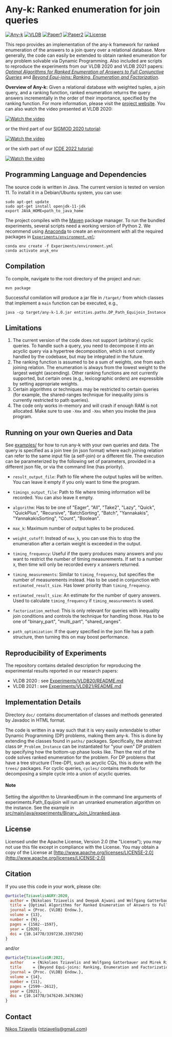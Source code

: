 # Any-k: Ranked enumeration for join queries

[![Any-k](https://img.shields.io/badge/Anyk-Project-blue.svg)](https://northeastern-datalab.github.io/anyk/)
[![VLDB](https://img.shields.io/badge/VLDB-2020-blue.svg)](https://dl.acm.org/doi/abs/10.14778/3397230.3397250)
[![Paper1](http://img.shields.io/badge/arXiv1-1911.05582-blue.svg)](https://arxiv.org/abs/1911.05582)
[![Paper2](http://img.shields.io/badge/arXiv2-2101.12158-blue.svg)](https://arxiv.org/abs/2101.12158)
[![License](https://img.shields.io/badge/License-Apache%202.0-orange.svg)](https://opensource.org/licenses/Apache-2.0)



This repo provides an implementation of the any-k framework for ranked enumeration of the answers to a join query over a relational database.
More generally, the code can easily be extended to obtain ranked enumeration for any problem solvable via Dynamic Programming.
Also included are scripts to reproduce the experiments from our VLDB 2020 and VLDB 2021 papers:
[*Optimal Algorithms for Ranked Enumeration of Answers to Full Conjunctive Queries*](https://dl.acm.org/doi/abs/10.14778/3397230.3397250)
and
[*Beyond Equi-joins: Ranking, Enumeration and Factorization*](https://dl.acm.org/doi/10.14778/3476249.3476306).


**Overview of Any-k:** 
Given a relational database with weighted tuples, a join query, and a ranking function, ranked enumeration returns the query answers incrementally in the order of their importance, specified by the ranking function.
For more information, please visit the [project website](https://northeastern-datalab.github.io/anyk/). You can also watch the video presented at VLDB 2020:

[![Watch the video](https://img.youtube.com/vi/nw4XiaOnavE/0.jpg)](https://www.youtube.com/watch?v=nw4XiaOnavE&list=PL_72ERGKF6DR4R0Cowx-LnnnqLXRf4ZjB)

or the third part of our [SIGMOD 2020 tutorial](https://northeastern-datalab.github.io/topk-join-tutorial/):

[![Watch the video](https://img.youtube.com/vi/epvkyXBWefs/0.jpg)](https://www.youtube.com/watch?list=PL_72ERGKF6DTTD6T5oR4WQPuCyHZd7x_N&v=epvkyXBWefs)

or the sixth part of our [ICDE 2022 tutorial](https://northeastern-datalab.github.io/responsive-dbms-tutorial/):

[![Watch the video](https://img.youtube.com/vi/ao7kXi55Y94/0.jpg)](https://www.youtube.com/watch?v=ao7kXi55Y94&list=PL_72ERGKF6DTInW_P3a9zTYPSNLwbqOAx&ab_channel=DATALabNortheastern)


## Programming Language and Dependencies
The source code is written in Java. The current version is tested on version 11. To install it in a Debian/Ubuntu system, you can use:
```
sudo apt-get update
sudo apt-get install openjdk-11-jdk
export JAVA_HOME=path_to_java_home
```
The project compiles with the [Maven](https://maven.apache.org/index.html) package manager.
To run the bundled experiments, several scripts need a working version of Python 2. We recommend using [Anaconda](https://docs.anaconda.com/anaconda/install/) to create an environment with all the required packages in [`Experiments/environment.yml`](/Experiments/environment.yml):
```
conda env create -f Experiments/environment.yml
conda activate anyk_env
```


## Compilation
To compile, navigate to the root directory of the project and run:
```
mvn package
```
Successful comilation will produce a jar file in `/target/` from which classes that implement a `main` function can be executed, e.g.,
```
java -cp target/any-k-1.0.jar entities.paths.DP_Path_Equijoin_Instance
```

## Limitations
1. The current version of the code does not support (arbitrary) cyclic queries.
To handle such a query, you need to decompose it into an acyclic query via a hypertree decomposition, which is not currently handled by the codebase, but may be integrated in the future.
2. The ranking function is assumed to be a sum of weights, one from each joining relation. The enumeration is always from the lowest weight to the largest weight (ascending).
Other ranking functions are not currently supported, but certain ones (e.g., lexicographic orders) are expressible by setting appropriate weights.
3. Certain algorithms or techniques may be restricted to certain queries 
(for example, the shared-ranges technique for inequality joins is currently restricted to path queries).
4. The code only works in-memory and will crash if enough RAM is not allocated. Make sure to use `-Xmx` and `-Xms` when you invoke the java program.


## Running on your own Queries and Data
See [examples/](/examples) for how to run any-k with your own queries and data.
The query is specified as a join tree (in json format) where each joining relation can
refer to the same input file (a self-join) or a different file.
The execution can be parameterized by the following set of parameters,
provided in a different json file, or via the command line (has priority).

- `result_output_file`:  Path to file where the output tuples will be written. You can leave it empty if you only want to time the program.

- `timings_output_file`:  Path to file where timing information will be recorded. You can also leave it empty.

- `algorithm`: Has to be one of "Eager", "All", "Take2", "Lazy", "Quick", "QuickPlus", "Recursive", "BatchSorting", "Batch", "Yannakakis", "YannakakisSorting", "Count", "Boolean".

- `max_k`: Maximum number of output tuples to be produced.

- `weight_cutoff`: Instead of `max_k`, you can use this to stop the enumeration after a certain weight is exceeded in the output.

- `timing_frequency`: Useful if the query produces many answers and you want to restrict the number of timing measurements. If set to a number x, then time will only be recorded every x answers returned.

- `timing_measurements`: Similar to `timing_frequency`, but specifies the number of measurements instead. Has to be used in conjunction with `estimated_result_size`. Has lower priority than `timing_frequency`.

- `estimated_result_size`: An estimate for the number of query answers. Used to calculate `timing_frequency` if `timing_measurements` is used.

- `factorization_method`: This is only relevant for queries with inequality join conditions and controls the technique for handling those. Has to be one of "binary_part", "multi_part", "shared_ranges".

- `path_optimization`: If the query specified in the json file has a path structure, then turning this on may boost performance.


## Reproducibility of Experiments
The repository contains detailed description for reproducing the experimental results reported in our research papers:
- VLDB 2020 : see [Experiments/VLDB20/README.md](/Experiments/VLDB20/README.md)
- VLDB 2021 : see [Experiments/VLDB21/README.md](/Experiments/VLDB21/README.md)



## Implementation Details

Directory `doc/` contains documentation of classes and methods generated by Javadoc in HTML format. 

The code is written in a way such that it is very easily extendable to other Dynamic Programming (DP) problems, making them any-k. This is done by extending the classes found in `paths/` packages. Specifically, the abstract class `DP_Problem_Instance` can be instantiated for "your own" DP problem by specifying how the bottom-up phase looks like. Then the rest of the code solves ranked enumeration for the problem. For DP problems that have a tree structure (Tree-DP), such as acyclic CQs, this is done with the `trees/` packages. For cyclic queries, `cycles/` contains methods for decomposing a simple cycle into a union of acyclic queries.

#### Note
Setting the algorithm to UnrankedEnum in the command line arguments of experiments.Path_Equijoin will run an unranked enumeration algorithm on the instance. See the example in [src/main/java/experiments/Binary_Join_Unranked.java](src/main/java/experiments/Binary_Join_Unranked.java).

## License
Licensed under the Apache License, Version 2.0 (the "License");
you may not use this file except in compliance with the License.
You may obtain a copy of the License at [http://www.apache.org/licenses/LICENSE-2.0](http://www.apache.org/licenses/LICENSE-2.0)


## Citation
If you use this code in your work, please cite: 
```bibtex
@article{TziavelisAGRY:2020,
  author = {Nikolaos Tziavelis and Deepak Ajwani and Wolfgang Gatterbauer and Mirek Riedewald and Xiaofeng Yang},
  title = {Optimal Algorithms for Ranked Enumeration of Answers to Full Conjunctive Queries},
  journal = {Proc. {VLDB} Endow.},
  volume = {13},
  number = {9},
  pages = {1582--1597},
  year = {2020},
  doi = {10.14778/3397230.3397250}
}
```
and/or
```bibtex
@article{TziavelisGR:2021,
  author    = {Nikolaos Tziavelis and Wolfgang Gatterbauer and Mirek Riedewald},
  title     = {Beyond Equi-joins: Ranking, Enumeration and Factorization},
  journal = {Proc. {VLDB} Endow.},
  volume = {14},
  number = {11},
  pages = {2599--2612},
  year = {2021},
  doi = {10.14778/3476249.3476306}
}
```

## Contact
[Nikos Tziavelis](https://ntzia.github.io/) (ntziavelis@gmail.com)
